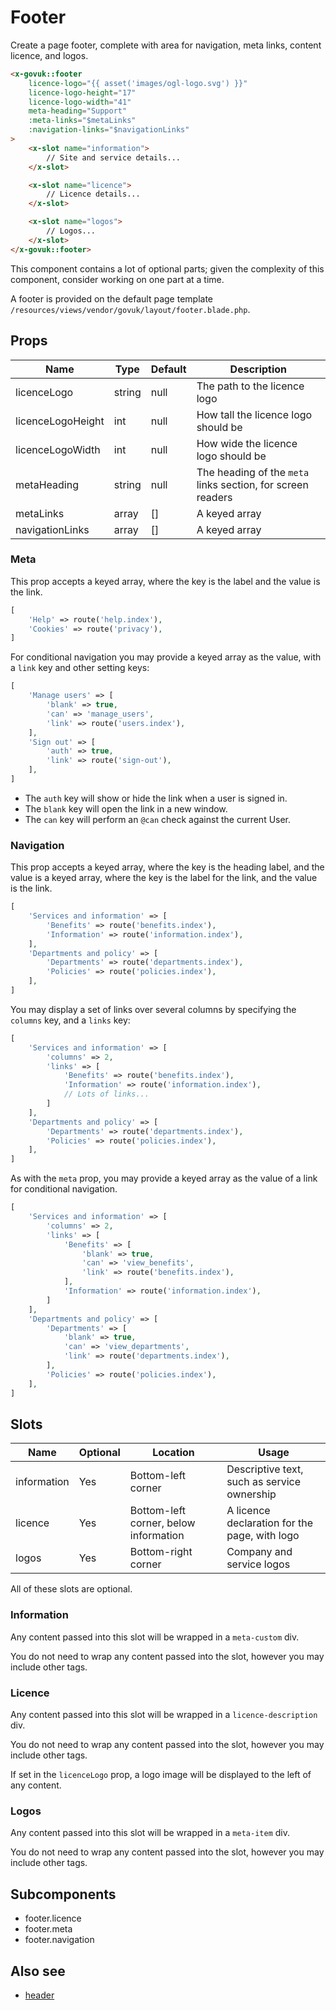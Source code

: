 # Footer

Create a page footer, complete with area for navigation, meta links, content licence, and logos.

```html
<x-govuk::footer
    licence-logo="{{ asset('images/ogl-logo.svg') }}"
    licence-logo-height="17"
    licence-logo-width="41"
    meta-heading="Support"
    :meta-links="$metaLinks"
    :navigation-links="$navigationLinks"
>
    <x-slot name="information">
        // Site and service details...
    </x-slot>

    <x-slot name="licence">
        // Licence details...
    </x-slot>

    <x-slot name="logos">
        // Logos...
    </x-slot>
</x-govuk::footer>
```

This component contains a lot of optional parts; given the complexity of this component, consider working on one part at a time.

A footer is provided on the default page template `/resources/views/vendor/govuk/layout/footer.blade.php`.

## Props

| Name              | Type   | Default | Description                                                 |
|-------------------|--------|---------|-------------------------------------------------------------|
| licenceLogo       | string | null    | The path to the licence logo                                |
| licenceLogoHeight | int    | null    | How tall the licence logo should be                         |
| licenceLogoWidth  | int    | null    | How wide the licence logo should be                         |
| metaHeading       | string | null    | The heading of the `meta` links section, for screen readers |
| metaLinks         | array  | []      | A keyed array                                               |
| navigationLinks   | array  | []      | A keyed array                                               |

### Meta

This prop accepts a keyed array, where the key is the label and the value is the link.

```php
[
    'Help' => route('help.index'),
    'Cookies' => route('privacy'),
]
```

For conditional navigation you may provide a keyed array as the value, with a `link` key and other setting keys:

```php
[
    'Manage users' => [
        'blank' => true,
        'can' => 'manage_users',
        'link' => route('users.index'),
    ],
    'Sign out' => [
        'auth' => true,
        'link' => route('sign-out'),
    ],
]
```

* The `auth` key will show or hide the link when a user is signed in.
* The `blank` key will open the link in a new window.
* The `can` key will perform an `@can` check against the current User.

### Navigation

This prop accepts a keyed array, where the key is the heading label, and the value is a keyed array, where the key is the label for the link, and the value is the link.

```php
[
    'Services and information' => [
        'Benefits' => route('benefits.index'),
        'Information' => route('information.index'),
    ],
    'Departments and policy' => [
        'Departments' => route('departments.index'),
        'Policies' => route('policies.index'),
    ],
]
```
    
You may display a set of links over several columns by specifying the `columns` key, and a `links` key:

```php
[
    'Services and information' => [
        'columns' => 2,
        'links' => [
            'Benefits' => route('benefits.index'),
            'Information' => route('information.index'),
            // Lots of links...
        ]
    ],
    'Departments and policy' => [
        'Departments' => route('departments.index'),
        'Policies' => route('policies.index'),
    ],
]
```

As with the `meta` prop, you may provide a keyed array as the value of a link for conditional navigation.

```php
[
    'Services and information' => [
        'columns' => 2,
        'links' => [
            'Benefits' => [
                'blank' => true,
                'can' => 'view_benefits',
                'link' => route('benefits.index'),
            ],
            'Information' => route('information.index'),
        ]
    ],
    'Departments and policy' => [
        'Departments' => [
            'blank' => true,
            'can' => 'view_departments',
            'link' => route('departments.index'),
        ],
        'Policies' => route('policies.index'),
    ],
]
```

## Slots

| Name        | Optional | Location                              | Usage                                         |
|-------------|----------|---------------------------------------|-----------------------------------------------|
| information | Yes      | Bottom-left corner                    | Descriptive text, such as service ownership   |
| licence     | Yes      | Bottom-left corner, below information | A licence declaration for the page, with logo | 
| logos       | Yes      | Bottom-right corner                   | Company and service logos                     |

All of these slots are optional.

### Information

Any content passed into this slot will be wrapped in a `meta-custom` div.

You do not need to wrap any content passed into the slot, however you may include other tags.

### Licence

Any content passed into this slot will be wrapped in a `licence-description` div.

You do not need to wrap any content passed into the slot, however you may include other tags.

If set in the `licenceLogo` prop, a logo image will be displayed to the left of any content.

### Logos

Any content passed into this slot will be wrapped in a `meta-item` div.

You do not need to wrap any content passed into the slot, however you may include other tags.

## Subcomponents

* footer.licence
* footer.meta
* footer.navigation

## Also see

* [header](header.md)
